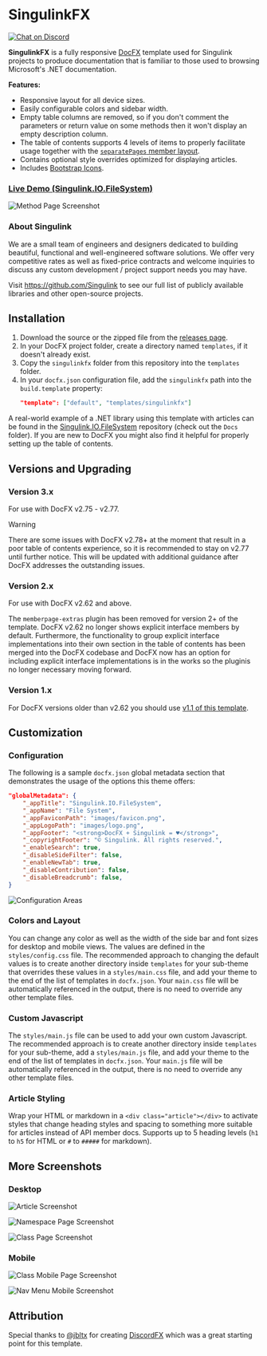 # SingulinkFX

[![Chat on Discord](https://img.shields.io/discord/906246067773923490)](https://discord.gg/EkQhJFsBu6)

**SingulinkFX** is a fully responsive [DocFX](https://dotnet.github.io/docfx/) template used for Singulink projects to produce documentation that is familiar to those used to browsing Microsoft's .NET documentation.

**Features:**
- Responsive layout for all device sizes.
- Easily configurable colors and sidebar width.
- Empty table columns are removed, so if you don't comment the parameters or return value on some methods then it won't display an empty description column.
- The table of contents supports 4 levels of items to properly facilitate usage together with the [`separatePages` member layout](https://dotnet.github.io/docfx/reference/docfx-json-reference.html#memberlayout).
- Contains optional style overrides optimized for displaying articles.
- Includes [Bootstrap Icons](https://icons.getbootstrap.com/).

### [Live Demo (Singulink.IO.FileSystem)](https://www.singulink.com/Docs/Singulink.IO.FileSystem/)

![Method Page Screenshot](./screenshots/method.png)

### About Singulink

We are a small team of engineers and designers dedicated to building beautiful, functional and well-engineered software solutions. We offer very competitive rates as well as fixed-price contracts and welcome inquiries to discuss any custom development / project support needs you may have.

Visit https://github.com/Singulink to see our full list of publicly available libraries and other open-source projects.

## Installation 

1. Download the source or the zipped file from the [releases page](https://github.com/Singulink/SingulinkFX/releases).
2. In your DocFX project folder, create a directory named `templates`, if it doesn't already exist.
3. Copy the `singulinkfx` folder from this repository into the `templates` folder.
4. In your `docfx.json` configuration file, add the `singulinkfx` path into the `build.template` property:
   ```json
   "template": ["default", "templates/singulinkfx"]
   ```

A real-world example of a .NET library using this template with articles can be found in the [Singulink.IO.FileSystem](https://github.com/Singulink/Singulink.IO.FileSystem) repository (check out the `Docs` folder). If you are new to DocFX you might also find it helpful for properly setting up the table of contents.

## Versions and Upgrading

### Version 3.x

For use with DocFX v2.75 - v2.77.

> [!WARNING]
> There are some issues with DocFX v2.78+ at the moment that result in a poor table of contents experience, so it is recommended to stay on v2.77 until further notice. This will be updated with additional guidance after DocFX addresses the outstanding issues. 

### Version 2.x

For use with DocFX v2.62 and above.

The `memberpage-extras` plugin has been removed for version 2+ of the template. DocFX v2.62 no longer shows explicit interface members by default. Furthermore, the functionality to group explicit interface implementations into their own section in the table of contents has been merged into the DocFX codebase and DocFX now has an option for including explicit interface implementations is in the works so the pluginis no longer necessary moving forward.

### Version 1.x

For DocFX versions older than v2.62 you should use [v1.1 of this template](https://github.com/Singulink/SingulinkFX/tree/v1.1).

## Customization

### Configuration

The following is a sample `docfx.json` global metadata section that demonstrates the usage of the options this theme offers:
```json
"globalMetadata": {
    "_appTitle": "Singulink.IO.FileSystem",
    "_appName": "File System",
    "_appFaviconPath": "images/favicon.png",
    "_appLogoPath": "images/logo.png",
    "_appFooter": "<strong>DocFX + Singulink = ♥</strong>",
    "_copyrightFooter": "© Singulink. All rights reserved.",
    "_enableSearch": true,
    "_disableSideFilter": false,
    "_enableNewTab": true,
    "_disableContribution": false,
    "_disableBreadcrumb": false,
}
```
![Configuration Areas](./screenshots/configuration.png)

### Colors and Layout

You can change any color as well as the width of the side bar and font sizes for desktop and mobile views. The values are defined in the `styles/config.css` file. The recommended approach to changing the default values is to create another directory inside `templates` for your sub-theme that overrides these values in a `styles/main.css` file, and add your theme to the end of the list of templates in `docfx.json`. Your `main.css` file will be automatically referenced in the output, there is no need to override any other template files.

### Custom Javascript

The `styles/main.js` file can be used to add your own custom Javascript. The recommended approach is to create another directory inside `templates` for your sub-theme, add a `styles/main.js` file, and add your theme to the end of the list of templates in `docfx.json`. Your `main.js` file will be automatically referenced in the output, there is no need to override any other template files.

### Article Styling

Wrap your HTML or markdown in a `<div class="article"></div>` to activate styles that change heading styles and spacing to something more suitable for articles instead of API member docs. Supports up to 5 heading levels (`h1` to `h5` for HTML or `#` to `#####` for markdown).

## More Screenshots

### Desktop

![Article Screenshot](./screenshots/article.png)

![Namespace Page Screenshot](./screenshots/namespace.png)

![Class Page Screenshot](./screenshots/class.png)

### Mobile

![Class Mobile Page Screenshot](./screenshots/class-mobile.png)

![Nav Menu Mobile Screenshot](./screenshots/nav-mobile.png)

## Attribution

Special thanks to [@jbltx](https://github.com/jbltx) for creating [DiscordFX](https://github.com/jbltx/DiscordFX) which was a great starting point for this template.
